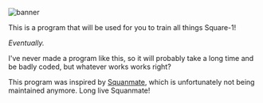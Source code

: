 ![banner](https://user-images.githubusercontent.com/81187812/200650144-15e53ce3-a53a-4dff-a843-93d353909e41.png)


This is a program that will be used for you to train all things Square-1!

_Eventually._

I've never made a program like this, so it will probably take a long time and be badly coded, but whatever works works right?

This program was inspired by [Squanmate](https://squanmate.cuber.pro/#/algorithm-trainer), which is unfortunately not being maintained anymore. Long live Squanmate!
